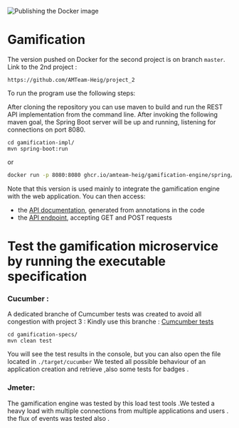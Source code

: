 ![Publishing the Docker image](https://github.com/AMTeam-Heig/Gamification-Engine/workflows/Publishing%20the%20Docker%20image/badge.svg)

# Gamification
The version pushed on Docker for the second project is on branch ```master```.
Link to the 2nd project : 
```
https://github.com/AMTeam-Heig/project_2
```

To run the program use the following steps:
 
After cloning the repository you can use maven to build and run the REST API implementation from the command line. After invoking the following maven goal, the Spring Boot server will be up and running, listening for connections on port 8080.
```
cd gamification-impl/
mvn spring-boot:run
```
or 
```bash
docker run -p 8080:8080 ghcr.io/amteam-heig/gamification-engine/spring/gamification:latest
```
Note that this version is used mainly to integrate the gamification engine with the web application. 
You can then access:

* the [API documentation](http://localhost:8080/swagger-ui.html), generated from annotations in the code
* the [API endpoint](http://localhost:8080/), accepting GET and POST requests


# Test the gamification  microservice by running the executable specification
### Cucumber :
A dedicated branche of Cumcumber tests was created to avoid all congestion with project 3 :
Kindly use this branche : 
[Cumcumber tests](https://github.com/AMTeam-Heig/Gamification-Engine/tree/Cucumber-Tests)

```
cd gamification-specs/
mvn clean test
```
You will see the test results in the console, but you can also open the file located in `./target/cucumber`
We tested all possible behaviour of an application creation and retrieve ,also some tests for badges .
### Jmeter:
The gamification engine was tested by this load test tools .We tested a heavy load with  multiple connections from multiple applications and users .
the flux of events was tested also .
